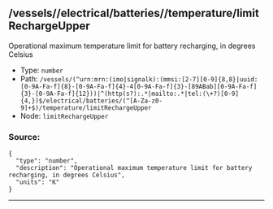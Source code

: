 ## /vessels/<RegExp>/electrical/batteries/<RegExp>/temperature/limitRechargeUpper

Operational maximum temperature limit for battery recharging, in degrees Celsius

* Type: `number`
* Path: `/vessels/(^urn:mrn:(imo|signalk):(mmsi:[2-7][0-9]{8,8}|uuid:[0-9A-Fa-f]{8}-[0-9A-Fa-f]{4}-4[0-9A-Fa-f]{3}-[89ABab][0-9A-Fa-f]{3}-[0-9A-Fa-f]{12}))|^(http(s?):.*|mailto:.*|tel:(\+?)[0-9]{4,})$/electrical/batteries/(^[A-Za-z0-9]+$)/temperature/limitRechargeUpper`
* Node: `limitRechargeUpper`

### Source:
```
{
  "type": "number",
  "description": "Operational maximum temperature limit for battery recharging, in degrees Celsius",
  "units": "K"
}
```

---
